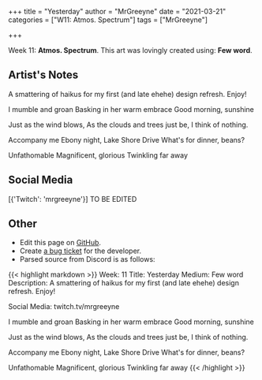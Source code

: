 +++
title =       "Yesterday"
author =      "MrGreeyne"
date =        "2021-03-21"
categories =  ["W11: Atmos. Spectrum"]
tags =        ["MrGreeyne"]

+++



Week 11: **Atmos. Spectrum**. This art was lovingly created using: **Few word**.

## Artist's Notes

A smattering of haikus for my first (and late ehehe) design refresh. Enjoy!

I mumble and groan
Basking in her warm embrace
Good morning, sunshine

Just as the wind blows,
As the clouds and trees just be,
I think of nothing.

Accompany me
Ebony night, Lake Shore Drive
What's for dinner, beans?

Unfathomable
Magnificent, glorious
Twinkling far away

## Social Media

[{'Twitch': 'mrgreeyne'}] TO BE EDITED

## Other

- Edit this page on [GitHub](https://github.com/teaminkling/web-refresh/edit/main/blog/content/blog/mrgreeyne-week-11-ebfe.md).
- Create [a bug ticket](https://github.com/teaminkling/web-refresh/issues/new?assignees=&labels=bug&template=problem-report.md&title=) for the developer.
- Parsed source from Discord is as follows:

{{< highlight markdown >}}
Week: 11 
Title: Yesterday
Medium: Few word
Description: A smattering of haikus for my first (and late ehehe) design refresh. Enjoy!

Social Media: twitch.tv/mrgreeyne

I mumble and groan
Basking in her warm embrace
Good morning, sunshine

Just as the wind blows,
As the clouds and trees just be,
I think of nothing.

Accompany me
Ebony night, Lake Shore Drive
What's for dinner, beans?

Unfathomable
Magnificent, glorious
Twinkling far away
{{< /highlight >}}